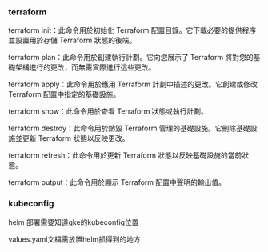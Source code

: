 ### terraform

terraform init：此命令用於初始化 Terraform 配置目錄。它下載必要的提供程序並設置用於存儲 Terraform 狀態的後端。

terraform plan：此命令用於創建執行計劃。它向您展示了 Terraform 將對您的基礎架構進行的更改，而無需實際進行這些更改。

terraform apply：此命令用於應用 Terraform 計劃中描述的更改。它創建或修改 Terraform 配置中指定的基礎設施。

terraform show：此命令用於查看 Terraform 狀態或執行計劃。

terraform destroy：此命令用於銷毀 Terraform 管理的基礎設施。它刪除基礎設施並更新 Terraform 狀態以反映更改。

terraform refresh：此命令用於更新 Terraform 狀態以反映基礎設施的當前狀態。

terraform output：此命令用於顯示 Terraform 配置中聲明的輸出值。

### kubeconfig

helm 部署需要知道gke的kubeconfig位置

values.yaml文檔需放置helm抓得到的地方